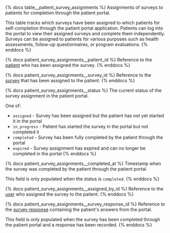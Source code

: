 {% docs table__patient_survey_assignments %}
Assignments of surveys to patients for completion through the patient portal.

This table tracks which surveys have been assigned to which patients for self-completion through
the patient portal application. Patients can log into the portal to view their assigned surveys
and complete them independently. Surveys can be assigned to patients for various purposes such as
health assessments, follow-up questionnaires, or program evaluations.
{% enddocs %}

{% docs patient_survey_assignments__patient_id %}
Reference to the [patient](#!/source/source.tamanu.tamanu.patients) who has been assigned the survey.
{% enddocs %}

{% docs patient_survey_assignments__survey_id %}
Reference to the [survey](#!/source/source.tamanu.tamanu.surveys) that has been assigned to the patient.
{% enddocs %}

{% docs patient_survey_assignments__status %}
The current status of the survey assignment in the patient portal.

One of:
- `assigned` - Survey has been assigned but the patient has not yet started it in the portal
- `in_progress` - Patient has started the survey in the portal but not completed it
- `completed` - Survey has been fully completed by the patient through the portal
- `expired` - Survey assignment has expired and can no longer be completed in the portal
{% enddocs %}

{% docs patient_survey_assignments__completed_at %}
Timestamp when the survey was completed by the patient through the patient portal.

This field is only populated when the status is `completed`.
{% enddocs %}

{% docs patient_survey_assignments__assigned_by_id %}
Reference to the [user](#!/source/source.tamanu.tamanu.users) who assigned the survey to the patient.
{% enddocs %}

{% docs patient_survey_assignments__survey_response_id %}
Reference to the [survey response](#!/source/source.tamanu.tamanu.survey_responses) containing the patient's answers from the portal.

This field is only populated when the survey has been completed through the patient portal and a response has been recorded.
{% enddocs %}
